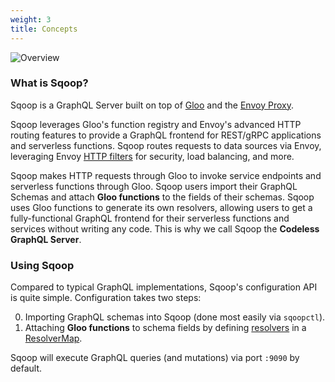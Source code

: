 ```yaml
---
weight: 3
title: Concepts
---
```



![Overview](../img/high_level_architecture.png "High Level Architecture")


### What is Sqoop?

Sqoop is a GraphQL Server built on top of [Gloo](https://github.com/solo-io/gloo) and the [Envoy Proxy](https://envoyproxy.io).

Sqoop leverages Gloo's function registry and Envoy's advanced HTTP routing features to provide a GraphQL frontend
for REST/gRPC applications and serverless functions. Sqoop routes requests to data sources via Envoy, leveraging 
Envoy [HTTP filters](https://www.envoyproxy.io/docs/envoy/latest/api-v2/config/filter/filter.html?highlight=http%20filter) 
for security, load balancing, and more.

Sqoop makes HTTP requests through Gloo to invoke service endpoints and serverless functions through Gloo. Sqoop users
import their GraphQL Schemas and attach **Gloo functions** to the fields of their schemas. Sqoop uses Gloo functions to generate
its own resolvers, allowing users to get a fully-functional GraphQL frontend for their serverless functions and services 
without writing any code. This is why we call Sqoop the **Codeless GraphQL Server**.


### Using Sqoop

Compared to typical GraphQL implementations, Sqoop's configuration API is quite simple. Configuration takes two steps:

0. Importing GraphQL schemas into Sqoop (done most easily via `sqoopctl`).
0. Attaching **Gloo functions** to schema fields by defining [resolvers](resolvers) in a [ResolverMap](api_objects). 

Sqoop will execute GraphQL queries (and mutations) via port `:9090` by default.

